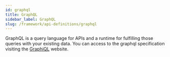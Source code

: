 ```yaml
---
id: graphql
title: GraphQL
sidebar_label: GraphQL
slug: /framework/api-definitions/graphql
---
```


GraphQL is a query language for APIs and a runtime for fulfilling those queries with your existing data. You can access to the graphql specification visiting the [GraphiQL](https://central-factory.com/metaverse/graphql) website.
